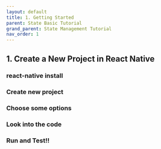 ```yaml
---
layout: default
title: 1. Getting Started
parent: State Basic Tutorial
grand_parent: State Management Tutorial
nav_order: 1
---
```


## 1. Create a New Project in React Native

### react-native install 

### Create new project

### Choose some options

### Look into the code

### Run and Test!!
